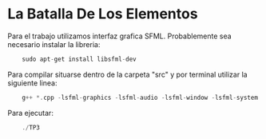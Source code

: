 # La Batalla De Los Elementos

Para el trabajo utilizamos interfaz grafica SFML. Probablemente sea necesario instalar la libreria:
```c++
    sudo apt-get install libsfml-dev
```

Para compilar situarse dentro de la carpeta "src" y por terminal utilizar la siguiente linea:
```c++
    g++ *.cpp -lsfml-graphics -lsfml-audio -lsfml-window -lsfml-system -o TP3
```

Para ejecutar: 
```c++
    ./TP3
```
